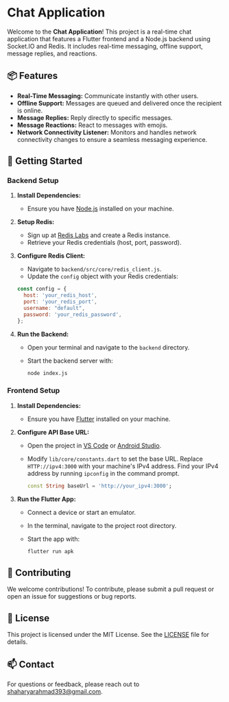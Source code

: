 # **Chat Application**

Welcome to the **Chat Application**! This project is a real-time chat application that features a Flutter frontend and a Node.js backend using Socket.IO and Redis. It includes real-time messaging, offline support, message replies, and reactions.

## 📦 Features

- **Real-Time Messaging:** Communicate instantly with other users.
- **Offline Support:** Messages are queued and delivered once the recipient is online.
- **Message Replies:** Reply directly to specific messages.
- **Message Reactions:** React to messages with emojis.
- **Network Connectivity Listener:** Monitors and handles network connectivity changes to ensure a seamless messaging experience.

## 🚀 Getting Started

### Backend Setup

1. **Install Dependencies:**
   - Ensure you have [Node.js](https://nodejs.org/) installed on your machine.

2. **Setup Redis:**
   - Sign up at [Redis Labs](https://app.redislabs.com/) and create a Redis instance.
   - Retrieve your Redis credentials (host, port, password).

3. **Configure Redis Client:**
   - Navigate to `backend/src/core/redis_client.js`.
   - Update the `config` object with your Redis credentials:

   ```javascript
   const config = {
     host: 'your_redis_host',
     port: 'your_redis_port',
     username: "default",
     password: 'your_redis_password',
   };
   ```

4. **Run the Backend:**
   - Open your terminal and navigate to the `backend` directory.
   - Start the backend server with:

     ```bash
     node index.js
     ```

### Frontend Setup

1. **Install Dependencies:**
   - Ensure you have [Flutter](https://flutter.dev/docs/get-started/install) installed on your machine.

2. **Configure API Base URL:**
   - Open the project in [VS Code](https://code.visualstudio.com/) or [Android Studio](https://developer.android.com/studio).
   - Modify `lib/core/constants.dart` to set the base URL. Replace `HTTP://ipv4:3000` with your machine's IPv4 address. Find your IPv4 address by running `ipconfig` in the command prompt.

     ```dart
     const String baseUrl = 'http://your_ipv4:3000';
     ```

3. **Run the Flutter App:**
   - Connect a device or start an emulator.
   - In the terminal, navigate to the project root directory.
   - Start the app with:

     ```bash
     flutter run apk
     ```

## 🤝 Contributing

We welcome contributions! To contribute, please submit a pull request or open an issue for suggestions or bug reports.

## 📜 License

This project is licensed under the MIT License. See the [LICENSE](LICENSE) file for details.

## 📫 Contact

For questions or feedback, please reach out to [shaharyarahmad393@gmail.com](mailto:shaharyarahmad393@gmail.com).
